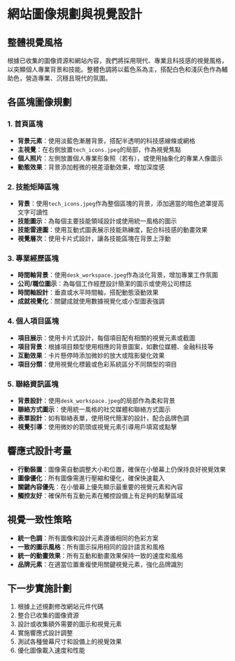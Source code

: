 # 網站圖像規劃與視覺設計

## 整體視覺風格

根據已收集的圖像資源和網站內容，我們將採用現代、專業且科技感的視覺風格，以突顯個人專業背景和技能。整體色調將以藍色系為主，搭配白色和淺灰色作為輔助色，營造專業、沉穩且現代的氛圍。

## 各區塊圖像規劃

### 1. 首頁區塊

- **背景元素**：使用淡藍色漸層背景，搭配半透明的科技感線條或網格
- **主視覺**：在右側放置`tech_icons.jpeg`的局部，作為視覺焦點
- **個人照片**：左側放置個人專業形象照（若有），或使用抽象化的專業人像圖示
- **動態效果**：背景添加輕微的視差滾動效果，增加深度感

### 2. 技能矩陣區塊

- **背景**：使用`tech_icons.jpeg`作為整個區塊的背景，添加適當的暗色遮罩提高文字可讀性
- **技能圖示**：為每個主要技能領域設計或使用統一風格的圖示
- **技能雷達圖**：使用互動式圖表展示技能熟練度，配合科技感的動畫效果
- **視覺層次**：使用卡片式設計，讓各技能區塊在背景上浮動

### 3. 專業經歷區塊

- **時間軸背景**：使用`desk_workspace.jpeg`作為淡化背景，增加專業工作氛圍
- **公司/職位圖示**：為每個工作經歷設計簡潔的圖示或使用公司標誌
- **時間軸設計**：垂直或水平時間軸，搭配動態滾動效果
- **成就視覺化**：關鍵成就使用數據視覺化或小型圖表強調

### 4. 個人項目區塊

- **項目展示**：使用卡片式設計，每個項目配有相關的視覺元素或截圖
- **項目背景**：根據項目類型使用相應的背景圖案，如數位媒體、金融科技等
- **互動效果**：卡片懸停時添加微妙的放大或陰影變化效果
- **項目分類**：使用視覺化標籤或色彩系統區分不同類型的項目

### 5. 聯絡資訊區塊

- **背景設計**：使用`desk_workspace.jpeg`的局部作為柔和背景
- **聯絡方式圖示**：使用統一風格的社交媒體和聯絡方式圖示
- **表單設計**：如有聯絡表單，使用現代簡潔的設計，配合品牌色調
- **視覺引導**：使用微妙的箭頭或視覺元素引導用戶填寫或點擊

## 響應式設計考量

- **行動裝置**：圖像需自動調整大小和位置，確保在小螢幕上仍保持良好視覺效果
- **圖像優化**：所有圖像需進行壓縮和優化，確保快速載入
- **關鍵內容優先**：在小螢幕上優先顯示最重要的視覺元素和內容
- **觸控友好**：確保所有互動元素在觸控設備上有足夠的點擊區域

## 視覺一致性策略

- **統一色調**：所有圖像和設計元素遵循相同的色彩方案
- **一致的圖示風格**：所有圖示採用相同的設計語言和風格
- **統一的動畫效果**：所有互動和動畫效果保持一致的速度和風格
- **品牌元素**：在適當位置重複使用關鍵視覺元素，強化品牌識別

## 下一步實施計劃

1. 根據上述規劃修改網站元件代碼
2. 整合已收集的圖像資源
3. 設計或收集額外需要的圖示和視覺元素
4. 實施響應式設計調整
5. 測試各種螢幕尺寸和設備上的視覺效果
6. 優化圖像載入速度和性能

